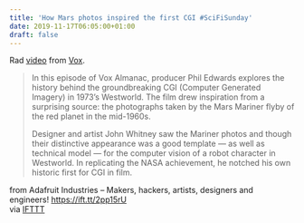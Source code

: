 ```yaml
---
title: 'How Mars photos inspired the first CGI #SciFiSunday'
date: 2019-11-17T06:05:00+01:00
draft: false
---
```


Rad [video](https://youtu.be/NMkZpuiEqh8) from [Vox](https://www.youtube.com/channel/UCLXo7UDZvByw2ixzpQCufnA).

> In this episode of Vox Almanac, producer Phil Edwards explores the history behind the groundbreaking CGI (Computer Generated Imagery) in 1973’s Westworld. The film drew inspiration from a surprising source: the photographs taken by the Mars Mariner flyby of the red planet in the mid-1960s.
> 
> Designer and artist John Whitney saw the Mariner photos and though their distinctive appearance was a good template — as well as technical model — for the computer vision of a robot character in Westworld. In replicating the NASA achievement, he notched his own historic first for CGI in film.

  
  
from Adafruit Industries – Makers, hackers, artists, designers and engineers! https://ift.tt/2pp15rU  
via [IFTTT](https://ifttt.com/?ref=da&site=blogger)
